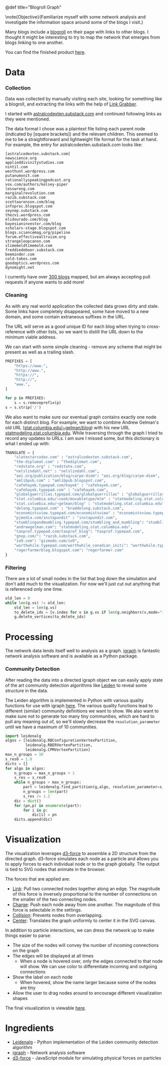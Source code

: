 @def title="Blogroll Graph"

\note{Objective}{Familiarize myself with some network analysis and investigate the information space around some of the blogs I visit.}

Many blogs include a [blogroll](https://en.wikipedia.org/wiki/Glossary_of_blogging) on their page with links to other blogs. I thought it might be interesting to try to map the network that emerges from blogs linking to one another.

You can find the finished product [here](https://jacobwood27.github.io/035_blog_graph/).

# Data

### Collection
Data was collected by manually visiting each site, looking for something like a blogroll, and extracting the links with the help of [Link Grabber](https://chrome.google.com/webstore/detail/link-grabber/caodelkhipncidmoebgbbeemedohcdma?hl=en-US). 

I started with [astralcodexten.substack.com](https://astralcodexten.substack.com/) and continued following links as they were mentioned. 

The data format I chose was a plaintext file listing each parent node (indicated by [square brackets]) and the relevant children. This seemed to me to be a straightforward and lightweight file format for the task at hand. For example, the entry for astralcodexten.substack.com looks like:
```plaintext
[astralcodexten.substack.com]
newscience.org
applieddivinitystudies.com
nintil.com
westhunt.wordpress.com
putanumonit.com
rationallyspeakingpodcast.org
vox.com/authors/kelsey-piper
lesswrong.com
marginalrevolution.com
razib.substack.com
scottaaronson.com/blog
infoproc.blogspot.com
zeynep.substack.com
thezvi.wordpress.com
elidourado.com/blog
bayesianinvestor.com/blog
scholars-stage.blogspot.com
blogs.sciencemag.org/pipeline
forum.effectivealtruism.org
strangeloopcanon.com
slimemoldtimemold.com
freddiedeboer.substack.com
beeminder.com
cold-takes.com
goodoptics.wordpress.com
dynomight.net
```

I currently have over [300 blogs](https://github.com/jacobwood27/035_blog_graph/blob/master/blogs.txt) mapped, but am always accepting pull requests if anyone wants to add more!

### Cleaning

As with any real world application the collected data grows dirty and stale. Some links have completely disappeared, some have moved to a new domain, and some contain extraneous suffixes in the URL.

The URL will serve as a good unique ID for each blog when trying to cross-reference with other lists, so we want to distill the URL down to the minimum viable address.

We can start with some simple cleaning - remove any scheme that might be present as well as a trailing slash.

```Python
PREFIXES = [
    "https://www.",
    "http://www.",
    "https://",
    "http://",
    "www.",
]

for p in PREFIXES:
    s = s.removeprefix(p)
s = s.strip('/')
```

We also want to make sure our eventual graph contains exactly one node for each distinct blog. For example, we want to combine Andrew Gelman's old URL ([stat.columbia.edu/~gelman/blog](stat.columbia.edu/~gelman/blog)) with his new URL [statmodeling.stat.columbia.edu](statmodeling.stat.columbia.edu). While traversing through the graph I tried to record any updates to URLs. I am sure I missed some, but this dictionary is what I ended up with:

```Python
TRANSLATE = {
    "slatestarcodex.com" : "astralcodexten.substack.com",
    "the-diplomat.com" : "thediplomat.com",
    "redstate.org" : "redstate.com",
    "nelslindahl.net" : "nelslindahl.com",
    "aei.org/publication/blog/carpe-diem": "aei.org/blog/carpe-diem",
    "amlibpub.com" : "amlibpub.blogspot.com",
    "cafehayek.typepad.com/hayek" : "cafehayek.com",
    "cafehayek.typepad.com" : "cafehayek.com",
    "globalguerrillas.typepad.com/globalguerrillas" : "globalguerrillas.typepad.com",
    "stat.columbia.edu/~cook/movabletype/mlm" : "statmodeling.stat.columbia.edu",
    "stat.columbia.edu/~gelman/blog" : "statmodeling.stat.columbia.edu",
    "delong.typepad.com" : "braddelong.substack.com",
    "economistsview.typepad.com/economistsview" : "economistsview.typepad.com",
    "pjmedia.com/instapundit" : "instapundit.com",
    "stumblingandmumbling.typepad.com/stumbling_and_mumbling": "stumblingandmumbling.typepad.com",
    "andrewgelman.com": "statmodeling.stat.columbia.edu",
    "taxprof.typepad.com/taxprof_blog": "taxprof.typepad.com",
    "gnxp.com/": "razib.substack.com",
    "io9.com": "gizmodo.com/io9",
    "worthwhile.typepad.com/worthwhile_canadian_initi": "worthwhile.typepad.com",
    "rogerfarmerblog.blogspot.com": "rogerfarmer.com"
}
```

### Filtering
There are a lot of small nodes in the list that bog down the simulation and don't add much to the visualization. For now we'll just cut out anything that is referenced only one time.

```Python
old_len = 0
while len(g.vs) != old_len:
    old_len = len(g.vs)
    to_delete_ids = [v.index for v in g.vs if len(g.neighbors(v,mode="in"))==1 and len(g.neighbors(v,mode="out"))==0]
    g.delete_vertices(to_delete_ids)
```

# Processing
The network data lends itself well to analysis as a graph. [igraph](https://igraph.org/) is fantastic network analysis software and is available as a Python package.

### Community Detection
After reading the data into a directed igraph object we can easily apply state of the art community detection algorithms like [Leiden](https://www.nature.com/articles/s41598-019-41695-z) to reveal some structure in the data.

The Leiden algorithm is implemented in Python with various quality functions for use with igraph [here](https://github.com/vtraag/leidenalg). The various quality functions lead to different (similar) community definitions we want to show. We also want to make sure not to generate too many tiny communities, which are hard to pull any meaning out of, so we'll slowly decrease the `resolution_parameter` until we have a maximum of 10 communities.

```Python
import leidenalg
algos = [leidenalg.RBConfigurationVertexPartition,
         leidenalg.RBERVertexPartition,
         leidenalg.CPMVertexPartition]
max_n_groups = 10
s_res0 = 1.0
dicts = []
for algo in algos:
    n_groups = max_n_groups + 1
    s_res = s_res0
    while n_groups > max_n_groups:
        part = leidenalg.find_partition(g,algo, resolution_parameter=s_res)
        n_groups = len(part)
        s_res /= 1.2
    dic = dict()
    for (pn,p) in enumerate(part):
        for i in p:
            dic[i] = pn
    dicts.append(dic)
```

# Visualization
The visualization leverages [d3-force](https://github.com/d3/d3-force) to assemble a 2D structure from the directed graph. d3-force simulates each node as a particle and allows you to apply forces to each individual node or to the graph globally. The output is tied to SVG nodes that animate in the browser.

The forces that are applied are:
 - [Link](https://github.com/d3/d3-force#links): Pull two connected nodes together along an edge. The magnitude of this force is inversely proportional to the number of connections on the smaller of the two connecting nodes.
 - [Charge](https://github.com/d3/d3-force#forceManyBody): Push each node away from one another. The magnitude of this force is selectable in the settings.
 - [Collision](https://github.com/d3/d3-force#collision): Prevents nodes from overlapping.
 - [Center](https://github.com/d3/d3-force#centering): Translates the graph uniformly to center it in the SVG canvas.

In addition to particle interactions, we can dress the network up to make things easier to parse:
 - The size of the nodes will convey the number of incoming connections on the graph
 - The edges will be displayed at all times
   - When a node is hovered over, only the edges connected to that node will show. We can use color to differentiate incoming and outgoing connections
 - Show the label on each node
   - When hovered, show the name larger because some of the nodes are tiny
 - Allow the user to drag nodes around to encourage different visualization shapes

The final visualization is viewable [here](https://jacobwood27.github.io/035_blog_graph/).

# Ingredients
- [Leidenalg](https://github.com/vtraag/leidenalg) - Python implementation of the Leiden community detection algorithm
- [igraph](https://igraph.org/) - Network analysis software
- [d3-force](https://github.com/d3/d3-force) - JavaScript module for simulating physical forces on particles